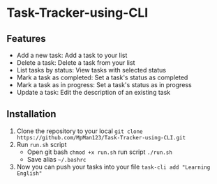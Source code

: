 # Task-Tracker-using-CLI

## Features
- Add a new task: Add a task to your list
- Delete a task: Delete a task from your list
- List tasks by status: View tasks with selected status
- Mark a task as completed: Set a task's status as completed
- Mark a task as in progress: Set a task's status as in progress
- Update a task: Edit the description of an existing task

## Installation
1. Clone the repository to your local
`git clone https://github.com/MpMan123/Task-Tracker-using-CLI.git`
2. Run `run.sh` script
    - Open git bash 
        ```chmod +x run.sh```
        run script
        ```./run.sh```
    - Save alias
        ```~/.bashrc```
3. Now you can push your tasks into your file
    ```task-cli add "Learning English"```
